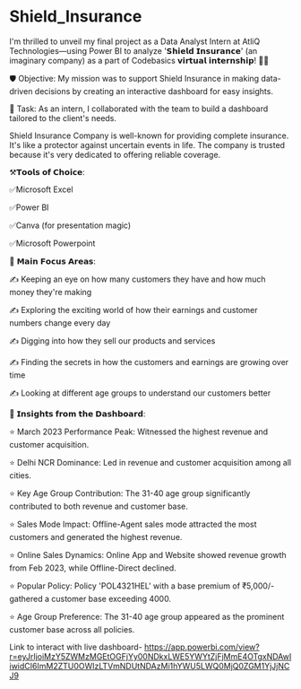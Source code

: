 # Shield_Insurance
I'm thrilled to unveil my final project as a Data Analyst Intern at AtliQ Technologies—using Power BI to analyze '𝗦𝗵𝗶𝗲𝗹𝗱 𝗜𝗻𝘀𝘂𝗿𝗮𝗻𝗰𝗲' (an imaginary company) as a part of Codebasics 𝘃𝗶𝗿𝘁𝘂𝗮𝗹 𝗶𝗻𝘁𝗲𝗿𝗻𝘀𝗵𝗶𝗽! 🌟🌟



🛡️ Objective: My mission was to support Shield Insurance in making data-driven decisions by creating an interactive dashboard for easy insights.



📝 Task: As an intern, I collaborated with the team to build a dashboard tailored to the client's needs.



Shield Insurance Company is well-known for providing complete insurance. It's like a protector against uncertain events in life. The company is trusted because it's very dedicated to offering reliable coverage.



⚒️𝗧𝗼𝗼𝗹𝘀 𝗼𝗳 𝗖𝗵𝗼𝗶𝗰𝗲:



✅Microsoft Excel



✅Power BI



✅Canva (for presentation magic)



✅Microsoft Powerpoint



🎯 𝗠𝗮𝗶𝗻 𝗙𝗼𝗰𝘂𝘀 𝗔𝗿𝗲𝗮𝘀:



✍ Keeping an eye on how many customers they have and how much money they're making



✍ Exploring the exciting world of how their earnings and customer numbers change every day



✍ Digging into how they sell our products and services



✍ Finding the secrets in how the customers and earnings are growing over time



✍ Looking at different age groups to understand our customers better



🌟 𝗜𝗻𝘀𝗶𝗴𝗵𝘁𝘀 𝗳𝗿𝗼𝗺 𝘁𝗵𝗲 𝗗𝗮𝘀𝗵𝗯𝗼𝗮𝗿𝗱:



⭐ March 2023 Performance Peak: Witnessed the highest revenue and customer acquisition.



⭐ Delhi NCR Dominance: Led in revenue and customer acquisition among all cities. 



⭐ Key Age Group Contribution: The 31-40 age group significantly contributed to both revenue and customer base.



⭐ Sales Mode Impact: Offline-Agent sales mode attracted the most customers and generated the highest revenue.



⭐ Online Sales Dynamics: Online App and Website showed revenue growth from Feb 2023, while Offline-Direct declined.



⭐ Popular Policy: Policy 'POL4321HEL' with a base premium of ₹5,000/- gathered a customer base exceeding 4000. 



⭐ Age Group Preference: The 31-40 age group appeared as the prominent customer base across all policies.

 

Link to interact with live dashboard- https://app.powerbi.com/view?r=eyJrIjoiMzY5ZWMzMGEtOGFjYy00NDkxLWE5YWYtZjFjMmE4OTgxNDAwIiwidCI6ImM2ZTU0OWIzLTVmNDUtNDAzMi1hYWU5LWQ0MjQ0ZGM1YjJjNCJ9
